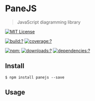 # PaneJS

> JavaScript diagramming library

[![MIT License](https://img.shields.io/badge/license-MIT_License-green.svg?style=flat-square)](https://github.com/panejs/panejs/blob/master/LICENSE)

[![build:?](https://img.shields.io/travis/panejs/panejs/master.svg?style=flat-square)](https://travis-ci.org/panejs/panejs)
[![coverage:?](https://img.shields.io/coveralls/panejs/panejs/master.svg?style=flat-square)](https://coveralls.io/github/panejs/panejs)

[![npm:](https://img.shields.io/npm/v/panejs.svg?style=flat-square)](https://www.npmjs.com/packages/panejs)
[![downloads:?](https://img.shields.io/npm/dm/panejs.svg?style=flat-square)](https://www.npmjs.com/packages/panejs)
[![dependencies:?](https://img.shields.io/david/panejs/panejs.svg?style=flat-square)](https://david-dm.org/panejs/panejs)

## Install

```
$ npm install panejs --save
```

## Usage
